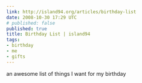 ```yaml
---
link: http://island94.org/articles/birthday-list
date: 2008-10-30 17:29 UTC
# published: false
published: true
title: Birthday List | island94
tags:
- birthday
- me
- gifts
---
```


an awesome list of things I want for my birthday
